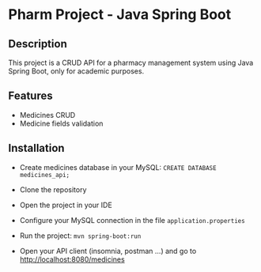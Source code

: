 # Pharm Project - Java Spring Boot

## Description

This project is a CRUD API for a pharmacy management system using Java Spring Boot, only for academic purposes.

## Features
* Medicines CRUD
* Medicine fields validation

## Installation

* Create medicines database in your MySQL:
```CREATE DATABASE medicines_api;```

* Clone the repository
* Open the project in your IDE
* Configure your MySQL connection in the file ```application.properties```
* Run the project:
```mvn spring-boot:run```
* Open your API client (insomnia, postman ...) and go to <http://localhost:8080/medicines>
